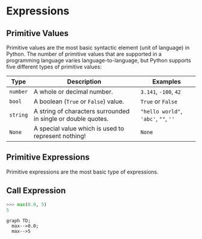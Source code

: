 
# Expressions

## Primitive Values

Primitive values are the most basic syntactic element (unit of language) in Python. The number of primitive values that are supported in a programming language varies language-to-language, but Python supports five different types of primitive values:

| Type     | Description                                                   | Examples                             |
| -------- | ------------------------------------------------------------- | ------------------------------------ |
| `number` | A whole or decimal number.                                    | `3.141`, `-100`, `42`                |
| `bool`   | A boolean (`True` or `False`) value.                          | `True` or `False`                    |
| `string` | A string of characters surrounded in single or double quotes. | `"hello world"`, `'abc'`, `""`, `''` |
| `None`   | A special value which is used to represent nothing!           | `None`                               |

## Primitive Expressions

Primitive expressions are the most basic type of expressions. 

## Call Expression

```python
>>> max(0.0, 5)
5
```

```mermaid
graph TD;
  max-->0.0;
  max-->5
````
